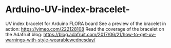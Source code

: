 # Arduino-UV-index-bracelet-
UV index bracelet for Arduino FLORA board
See a preview of the bracelet in action: https://vimeo.com/222128108
Read the coverage of the bracelet on the Adafruit blog: https://blog.adafruit.com/2017/06/21/how-to-get-uv-warnings-with-style-wearablewednesday/
